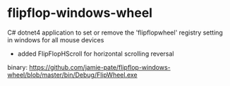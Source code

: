flipflop-windows-wheel
======================

C# dotnet4 application to set or remove the 'flipflopwheel' registry setting in windows for all mouse devices
* added FlipFlopHScroll for horizontal scrolling reversal

binary:
https://github.com/jamie-pate/flipflop-windows-wheel/blob/master/bin/Debug/FlipWheel.exe

